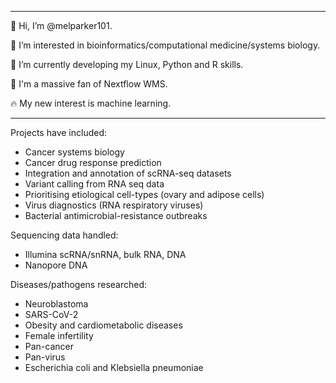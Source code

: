 
---

👋 Hi, I’m @melparker101.

👀 I’m interested in bioinformatics/computational medicine/systems biology.

🌱 I’m currently developing my Linux, Python and R skills.

💚 I'm a massive fan of Nextflow WMS.

:fire: My new interest is machine learning.

---

Projects have included:
-  Cancer systems biology
-  Cancer drug response prediction
-  Integration and annotation of scRNA-seq datasets
-  Variant calling from RNA seq data
-  Prioritising etiological cell-types (ovary and adipose cells)
-  Virus diagnostics (RNA respiratory viruses)
-  Bacterial antimicrobial-resistance outbreaks

Sequencing data handled:
  -  Illumina scRNA/snRNA, bulk RNA, DNA
  -  Nanopore DNA

Diseases/pathogens researched:
- Neuroblastoma
- SARS-CoV-2 
- Obesity and cardiometabolic diseases
- Female infertility
- Pan-cancer
- Pan-virus
- Escherichia coli and Klebsiella pneumoniae

<!--- 💞️ I’m looking to collaborate on ...
- 📫 How to reach me ... --->

<!---
melparker101/melparker101 is a ✨ special ✨ repository because its `README.md` (this file) appears on your GitHub profile.
You can click the Preview link to take a look at your changes.
--->
